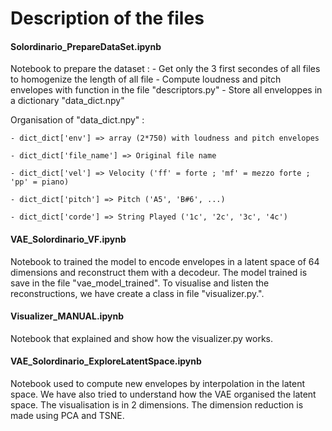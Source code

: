 # Description of the files

#### Solordinario_PrepareDataSet.ipynb
Notebook to prepare the dataset : 
    - Get only the 3 first secondes of all files to homogenize the length of all file
    - Compute loudness and pitch envelopes with function in the file "descriptors.py"
    - Store all enveloppes in a dictionary "data_dict.npy"
    
Organisation of "data_dict.npy" :

    - dict_dict['env'] => array (2*750) with loudness and pitch envelopes 
    
    - dict_dict['file_name'] => Original file name 
    
    - dict_dict['vel'] => Velocity ('ff' = forte ; 'mf' = mezzo forte ; 'pp' = piano) 
    
    - dict_dict['pitch'] => Pitch ('A5', 'B#6', ...)  
    
    - dict_dict['corde'] => String Played ('1c', '2c', '3c', '4c') 
    
    
#### VAE_Solordinario_VF.ipynb
Notebook to trained the model to encode envelopes in a latent space of 64 dimensions and reconstruct them with a decodeur. The model trained is save in the file "vae_model_trained".
To visualise and listen the reconstructions, we have create a class in file "visualizer.py.". 

#### Visualizer_MANUAL.ipynb
Notebook that explained and show how the visualizer.py works.

#### VAE_Solordinario_ExploreLatentSpace.ipynb
Notebook used to compute new envelopes by interpolation in the latent space. 
We have also tried to understand how the VAE organised the latent space. The visualisation is in 2 dimensions. The dimension reduction is made using PCA and TSNE.
